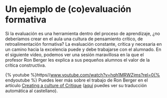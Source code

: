 
# Un ejemplo de (co)evaluación formativa

Si la evaluación es una herramienta dentro del proceso de aprendizaje, ¿no deberíamos crear en el aula una cultura de pensamiento crítico, de retroalimentación formativa? La evaluación constante, crítica y necesaria en un camino hacia la excelencia puede y debe trabajarse con el alumnado. En el siguiente vídeo, podemos ver una sesión maravillosa en la que el profesor Ron Berger les explica a sus pequeños alumnos el valor de la crítica constructiva.

{% youtube %}https//www.youtube.com/watch?v=hqh1MRWZjms?rel=0{% endyoutube %}
Puedes leer más sobre el trabajo de Ron Berger en el artículo [Creating a culture of Critique](http://reflectionsofmyteaching.blogspot.co.uk/search/label/Critique) ([aquí](https://translate.google.es/translate?sl=en&amp;tl=es&amp;js=y&amp;prev=_t&amp;hl=es&amp;ie=UTF-8&amp;u=http%3A%2F%2Freflectionsofmyteaching.blogspot.co.uk%2Fsearch%2Flabel%2FCritique&amp;edit-text=) puedes ver su traducción automática al castellano).
